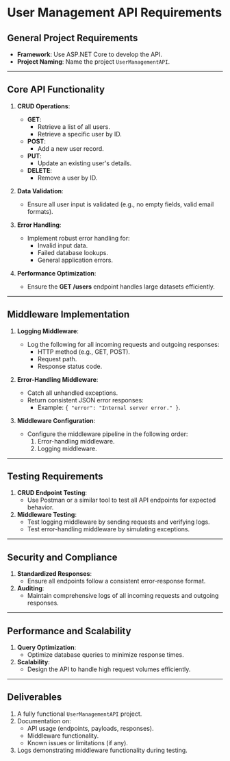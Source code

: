 # User Management API Requirements

## General Project Requirements
- **Framework**: Use ASP.NET Core to develop the API.
- **Project Naming**: Name the project `UserManagementAPI`.

---

## Core API Functionality
1. **CRUD Operations**:
   - **GET**:
     - Retrieve a list of all users.
     - Retrieve a specific user by ID.
   - **POST**:
     - Add a new user record.
   - **PUT**:
     - Update an existing user's details.
   - **DELETE**:
     - Remove a user by ID.

2. **Data Validation**:
   - Ensure all user input is validated (e.g., no empty fields, valid email formats).

3. **Error Handling**:
   - Implement robust error handling for:
     - Invalid input data.
     - Failed database lookups.
     - General application errors.

4. **Performance Optimization**:
   - Ensure the **GET /users** endpoint handles large datasets efficiently.

---

## Middleware Implementation
1. **Logging Middleware**:
   - Log the following for all incoming requests and outgoing responses:
     - HTTP method (e.g., GET, POST).
     - Request path.
     - Response status code.

2. **Error-Handling Middleware**:
   - Catch all unhandled exceptions.
   - Return consistent JSON error responses:
     - Example: `{ "error": "Internal server error." }`.

3. **Middleware Configuration**:
   - Configure the middleware pipeline in the following order:
     1. Error-handling middleware.
     3. Logging middleware.

---

## Testing Requirements
1. **CRUD Endpoint Testing**:
   - Use Postman or a similar tool to test all API endpoints for expected behavior.
2. **Middleware Testing**:
   - Test logging middleware by sending requests and verifying logs.
   - Test error-handling middleware by simulating exceptions.

---

## Security and Compliance
1. **Standardized Responses**:
   - Ensure all endpoints follow a consistent error-response format.
2. **Auditing**:
   - Maintain comprehensive logs of all incoming requests and outgoing responses.

---

## Performance and Scalability
1. **Query Optimization**:
   - Optimize database queries to minimize response times.
2. **Scalability**:
   - Design the API to handle high request volumes efficiently.

---

## Deliverables
1. A fully functional `UserManagementAPI` project.
2. Documentation on:
   - API usage (endpoints, payloads, responses).
   - Middleware functionality.
   - Known issues or limitations (if any).
3. Logs demonstrating middleware functionality during testing.